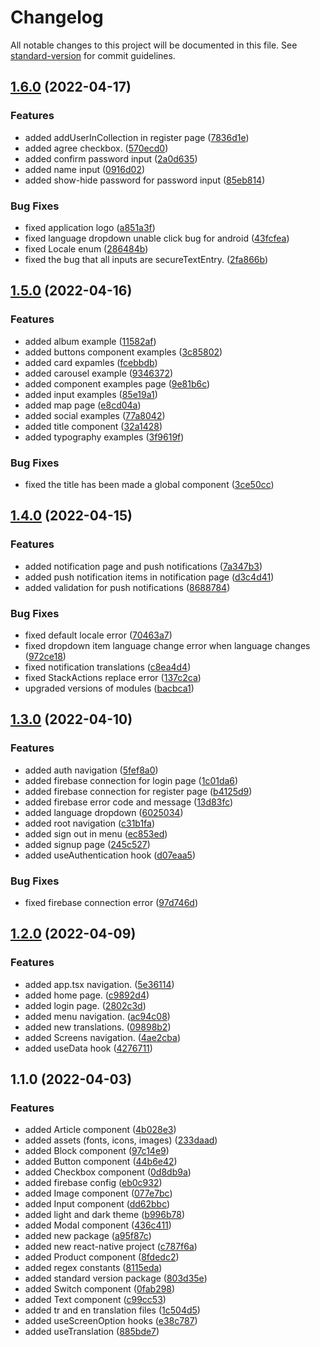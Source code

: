 # Changelog

All notable changes to this project will be documented in this file. See [standard-version](https://github.com/conventional-changelog/standard-version) for commit guidelines.

## [1.6.0](https://github.com/AyberkCakar/react-native-expo-starter-kit/compare/v1.4.0...v1.6.0) (2022-04-17)


### Features

* added addUserInCollection in register page ([7836d1e](https://github.com/AyberkCakar/react-native-expo-starter-kit/commit/7836d1e7bca8f7ba9dc6776cc25d09a0e2886a8e))
* added agree checkbox. ([570ecd0](https://github.com/AyberkCakar/react-native-expo-starter-kit/commit/570ecd0d341749558274b57433d7160615ef2710))
* added confirm password input ([2a0d635](https://github.com/AyberkCakar/react-native-expo-starter-kit/commit/2a0d635770d0d9e33720784311717ec1086606ee))
* added name input ([0916d02](https://github.com/AyberkCakar/react-native-expo-starter-kit/commit/0916d0260c106c42085c2d07af0b5d19d2eedb9e))
* added show-hide password  for password input ([85eb814](https://github.com/AyberkCakar/react-native-expo-starter-kit/commit/85eb814254eec71c3d1ba8fed3e8db3993d66951))


### Bug Fixes

* fixed application logo ([a851a3f](https://github.com/AyberkCakar/react-native-expo-starter-kit/commit/a851a3f3df4f5c6a99505ab380ab72764be015f0))
* fixed language dropdown unable click bug for android ([43fcfea](https://github.com/AyberkCakar/react-native-expo-starter-kit/commit/43fcfea17c26554297a58c1bb64fe5a9e10951e8))
* fixed Locale enum ([286484b](https://github.com/AyberkCakar/react-native-expo-starter-kit/commit/286484b3f557fbdead4f72670fbf73dbdbf93269))
* fixed the bug that all inputs are secureTextEntry. ([2fa866b](https://github.com/AyberkCakar/react-native-expo-starter-kit/commit/2fa866b0a8f2542c550da258c3ce0d07d8274d06))

## [1.5.0](https://github.com/AyberkCakar/react-native-expo-starter-kit/compare/v1.4.0...v1.5.0) (2022-04-16)


### Features

* added album example ([11582af](https://github.com/AyberkCakar/react-native-expo-starter-kit/commit/11582af5aa70d0a9b4e68ab9b214d07671541549))
* added buttons component examples ([3c85802](https://github.com/AyberkCakar/react-native-expo-starter-kit/commit/3c85802458e4bbbf6d01da0dc7003c7ebe3a85a9))
* added card expamles ([fcebbdb](https://github.com/AyberkCakar/react-native-expo-starter-kit/commit/fcebbdba8c9f08f076a147ac61607bb393835141))
* added carousel example ([9346372](https://github.com/AyberkCakar/react-native-expo-starter-kit/commit/93463723bf12f784bbdc4080ac765eaa11657f12))
* added component examples page ([9e81b6c](https://github.com/AyberkCakar/react-native-expo-starter-kit/commit/9e81b6c89230ac72082907c7c3d3c8d59cb091fb))
* added input examples ([85e19a1](https://github.com/AyberkCakar/react-native-expo-starter-kit/commit/85e19a17c43bb36350aa3ef0997169b64767507e))
* added map page ([e8cd04a](https://github.com/AyberkCakar/react-native-expo-starter-kit/commit/e8cd04a3fdc63347c4bb3eb5e1ac2f78a9c7118d))
* added social examples ([77a8042](https://github.com/AyberkCakar/react-native-expo-starter-kit/commit/77a80427f3fe60e3059abcacc47b3fc61b8440cb))
* added title component ([32a1428](https://github.com/AyberkCakar/react-native-expo-starter-kit/commit/32a142851a9ed740e29d51a62280977f5c4370f6))
* added typography examples ([3f9619f](https://github.com/AyberkCakar/react-native-expo-starter-kit/commit/3f9619f318583b1f1c14ebe762cf07910354f4f0))


### Bug Fixes

* fixed the title has been made a global component ([3ce50cc](https://github.com/AyberkCakar/react-native-expo-starter-kit/commit/3ce50cc8da27dbd5ee2b73eb9221ec3250ea0a48))

## [1.4.0](https://github.com/AyberkCakar/react-native-expo-starter-kit/compare/v1.3.0...v1.4.0) (2022-04-15)


### Features

* added notification page and push notifications ([7a347b3](https://github.com/AyberkCakar/react-native-expo-starter-kit/commit/7a347b33283c146cdd609a6346ce5301af94923d))
* added push notification items in notification page ([d3c4d41](https://github.com/AyberkCakar/react-native-expo-starter-kit/commit/d3c4d414b89f495431472a5ba6180f757ff94dca))
* added validation for push notifications ([8688784](https://github.com/AyberkCakar/react-native-expo-starter-kit/commit/8688784e2eaa335cf66bdcbf8e8f2e5cb6ca5a4c))


### Bug Fixes

* fixed default locale error ([70463a7](https://github.com/AyberkCakar/react-native-expo-starter-kit/commit/70463a7ed4563ab52db5b7518c325019b402a6e8))
* fixed dropdown item language change error when language changes ([972ce18](https://github.com/AyberkCakar/react-native-expo-starter-kit/commit/972ce18c1e82f4da547e1f8e98896f110f709e47))
* fixed notification translations ([c8ea4d4](https://github.com/AyberkCakar/react-native-expo-starter-kit/commit/c8ea4d4e938ba5de59100cc9a702007ba9f0366d))
* fixed StackActions replace error ([137c2ca](https://github.com/AyberkCakar/react-native-expo-starter-kit/commit/137c2ca9a5767d7be40672023c327c113d07f1e9))
* upgraded versions of modules ([bacbca1](https://github.com/AyberkCakar/react-native-expo-starter-kit/commit/bacbca1fb2193e66f0b6b4557be3bb4b04611b04))

## [1.3.0](https://github.com/AyberkCakar/react-native-expo-starter-kit/compare/v1.2.0...v1.3.0) (2022-04-10)


### Features

* added auth navigation ([5fef8a0](https://github.com/AyberkCakar/react-native-expo-starter-kit/commit/5fef8a02b7b1b80db288927a5e3bab03690284ab))
* added firebase connection for login page ([1c01da6](https://github.com/AyberkCakar/react-native-expo-starter-kit/commit/1c01da6e476a90f2a44eabe6b58ba81fb3d5dd2b))
* added firebase connection for register page ([b4125d9](https://github.com/AyberkCakar/react-native-expo-starter-kit/commit/b4125d9e6f29d20b12bbb5f36187a12c6e184d93))
* added firebase error code and message ([13d83fc](https://github.com/AyberkCakar/react-native-expo-starter-kit/commit/13d83fc0d4d8f19f61963f8a82d009a81aed4be9))
* added language dropdown ([6025034](https://github.com/AyberkCakar/react-native-expo-starter-kit/commit/6025034674a37b2ee261d02e709b63a06c236fac))
* added root navigation ([c31b1fa](https://github.com/AyberkCakar/react-native-expo-starter-kit/commit/c31b1fa5a8b300ae5b8d2fb46ef5ee2e1d030e53))
* added sign out in menu ([ec853ed](https://github.com/AyberkCakar/react-native-expo-starter-kit/commit/ec853ed818ff8ec5650b7226cd5f62efeec942ab))
* added signup page ([245c527](https://github.com/AyberkCakar/react-native-expo-starter-kit/commit/245c5270ad2581555f1ca28740f67e9d6d6c9963))
* added useAuthentication hook ([d07eaa5](https://github.com/AyberkCakar/react-native-expo-starter-kit/commit/d07eaa5ff8c31ef00a51f47d1ba04ea83580b482))


### Bug Fixes

* fixed firebase connection error ([97d746d](https://github.com/AyberkCakar/react-native-expo-starter-kit/commit/97d746d114188276b586d62dbe7ccd2cd32b8079))

## [1.2.0](https://github.com/AyberkCakar/react-native-expo-starter-kit/compare/v1.1.0...v1.2.0) (2022-04-09)


### Features

* added app.tsx navigation. ([5e36114](https://github.com/AyberkCakar/react-native-expo-starter-kit/commit/5e36114f56d00a75335df615c95edce53e16fb7e))
* added home page. ([c9892d4](https://github.com/AyberkCakar/react-native-expo-starter-kit/commit/c9892d49756907a0cb0f1d68cdd782d14fe0aa1c))
* added login page. ([2802c3d](https://github.com/AyberkCakar/react-native-expo-starter-kit/commit/2802c3d9052f67b987cfed2848f789901c651f18))
* added menu navigation. ([ac94c08](https://github.com/AyberkCakar/react-native-expo-starter-kit/commit/ac94c0821e0382dc493c80c436d267437a2a14d3))
* added new translations. ([09898b2](https://github.com/AyberkCakar/react-native-expo-starter-kit/commit/09898b2d770e3c18d7e2fd478e4c49c4362afdb6))
* added Screens navigation. ([4ae2cba](https://github.com/AyberkCakar/react-native-expo-starter-kit/commit/4ae2cba5e08e39c46b3016e5741bc8fa4e1dcd1f))
* added useData hook ([4276711](https://github.com/AyberkCakar/react-native-expo-starter-kit/commit/4276711a5d8b4531b8e609c674adcb2a16c36c09))

## 1.1.0 (2022-04-03)


### Features

* added Article component ([4b028e3](https://github.com/AyberkCakar/react-native-expo-starter-kit/commit/4b028e34ffadae21d3509d3bc9f18c03522eb033))
* added assets (fonts, icons, images) ([233daad](https://github.com/AyberkCakar/react-native-expo-starter-kit/commit/233daaddf47e64ca64d56ba2aa09499932253797))
* added Block component ([97c14e9](https://github.com/AyberkCakar/react-native-expo-starter-kit/commit/97c14e9f1396151c16c2eb7a184e054c3bde4d07))
* added Button component ([44b6e42](https://github.com/AyberkCakar/react-native-expo-starter-kit/commit/44b6e42e8ec8364ecf0f22773f777735ef81e8f6))
* added Checkbox component ([0d8db9a](https://github.com/AyberkCakar/react-native-expo-starter-kit/commit/0d8db9a66f5eab6f5cfa4458959f1809d2d45496))
* added firebase config ([eb0c932](https://github.com/AyberkCakar/react-native-expo-starter-kit/commit/eb0c93231e6647dd8ba23ae94db9f258212a69d3))
* added Image component ([077e7bc](https://github.com/AyberkCakar/react-native-expo-starter-kit/commit/077e7bc4aba8c1f961eba5c8b03548b2545a7a90))
* added Input component ([dd62bbc](https://github.com/AyberkCakar/react-native-expo-starter-kit/commit/dd62bbcb45800f6e0cdf4544412fcd22d7e5b694))
* added light and dark theme ([b996b78](https://github.com/AyberkCakar/react-native-expo-starter-kit/commit/b996b785ce4a08459d7065809483c6bbd71cfdb7))
* added Modal component ([436c411](https://github.com/AyberkCakar/react-native-expo-starter-kit/commit/436c411ed820b9ad9aec717b6bc37a67c26d5596))
* added new package ([a95f87c](https://github.com/AyberkCakar/react-native-expo-starter-kit/commit/a95f87c8b0ab56ff0e2d17e4b168647c37ec5000))
* added new react-native project ([c787f6a](https://github.com/AyberkCakar/react-native-expo-starter-kit/commit/c787f6a62203ffebe1237af89c911a079e5848d0))
* added Product component ([8fdedc2](https://github.com/AyberkCakar/react-native-expo-starter-kit/commit/8fdedc252497e0d19f6b1f5f4002c42b423c3f90))
* added regex constants ([8115eda](https://github.com/AyberkCakar/react-native-expo-starter-kit/commit/8115edac50805182c5c47fd2d4ebf8855dc4f77e))
* added standard version package ([803d35e](https://github.com/AyberkCakar/react-native-expo-starter-kit/commit/803d35e3efd94a42660cfaa94c0ab863de30ed80))
* added Switch component ([0fab298](https://github.com/AyberkCakar/react-native-expo-starter-kit/commit/0fab298c43cdf079c5101598c1b634f71768a476))
* added Text component ([c99cc53](https://github.com/AyberkCakar/react-native-expo-starter-kit/commit/c99cc53f2aaa8c6ef815fd82deee87abec9a8246))
* added tr and en translation files ([1c504d5](https://github.com/AyberkCakar/react-native-expo-starter-kit/commit/1c504d560880e142e26b45fbd1aa9636e461424d))
* added useScreenOption hooks ([e38c787](https://github.com/AyberkCakar/react-native-expo-starter-kit/commit/e38c78777de05a94455ad43e96d80262b3857005))
* added useTranslation ([885bde7](https://github.com/AyberkCakar/react-native-expo-starter-kit/commit/885bde710f30dbe2585d455d632ea8206a802d36))
